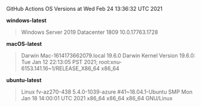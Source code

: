 GitHub Actions OS Versions at Wed Feb 24 13:36:32 UTC 2021

**windows-latest**
> Windows Server 2019 Datacenter 1809           10.0.17763.1728

**macOS-latest**
> Darwin Mac-1614173662079.local 19.6.0 Darwin Kernel Version 19.6.0: Tue Jan 12 22:13:05 PST 2021; root:xnu-6153.141.16~1/RELEASE_X86_64 x86_64

**ubuntu-latest**
> Linux fv-az270-438 5.4.0-1039-azure #41~18.04.1-Ubuntu SMP Mon Jan 18 14:00:01 UTC 2021 x86_64 x86_64 x86_64 GNU/Linux

